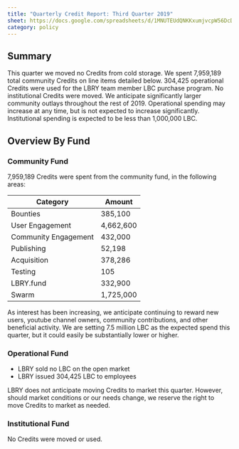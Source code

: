 ```yaml
---
title: "Quarterly Credit Report: Third Quarter 2019"
sheet: https://docs.google.com/spreadsheets/d/1MNUTEUdQNKKxumjvcpW56DcDhVqvdzfCZA0rzD0MTMI/edit#gid=799352054
category: policy
---
```

## Summary
This quarter we moved no Credits from cold storage.  We spent 7,959,189 total community Credits on line items detailed below. 304,425 operational Credits were used for the LBRY team member LBC purchase program. No institutional Credits were moved.
We anticipate significantly larger community outlays throughout the rest of 2019.  Operational spending may increase at any time, but is not expected to increase significantly. Institutional spending is expected to be less than 1,000,000 LBC.

## Overview By Fund

### Community Fund

7,959,189 Credits were spent from the community fund, in the following areas:

| Category | Amount |
|---|---|
| Bounties | 385,100 |
| User Engagement | 4,662,600 |
| Community Engagement | 432,000 |
| Publishing | 52,198 |
| Acquisition | 378,286 |
| Testing | 105 |
| LBRY.fund | 332,900 |
| Swarm | 1,725,000 |

As interest has been increasing, we anticipate continuing to reward new users, youtube channel owners, community contributions, and other beneficial activity. We are setting  7.5 million LBC as the expected spend this quarter, but it could easily be substantially lower or higher.
### Operational Fund

* LBRY sold no LBC on the open market
* LBRY issued 304,425 LBC to employees

LBRY does not anticipate moving Credits to market this quarter. However, should market conditions or our needs change, we reserve the right to move Credits to market as needed.

### Institutional Fund

No Credits were moved or used.
